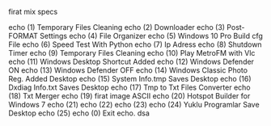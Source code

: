 firat mix specs

echo (1) Temporary Files Cleaning
echo (2) Downloader
echo (3) Post-FORMAT Settings
echo (4) File Organizer
echo (5) Windows 10 Pro Build cfg File
echo (6) Speed Test With Python
echo (7) Ip Adress 
echo (8) Shutdown Timer
echo (9) Temporary Files Cleaning
echo (10) Play MetroFM with Vlc
echo (11) Windows Desktop Shortcut Added
echo (12) Windows Defender ON 
echo (13) Windows Defender OFF
echo (14) Windows Classic Photo Reg. Added Desktop
echo (15) System Info.tmp Saves Desktop
echo (16) Dxdiag Info.txt Saves Desktop
echo (17) Tmp to Txt Files Converter
echo (18) Txt Merger 
echo (19) firat image ASCII
echo (20) Hotspot Builder for Windows 7
echo (21) 
echo (22) 
echo (23) 
echo (24) Yuklu Programlar Save Desktop
echo (25) 
echo (0) Exit
echo.
dsa
